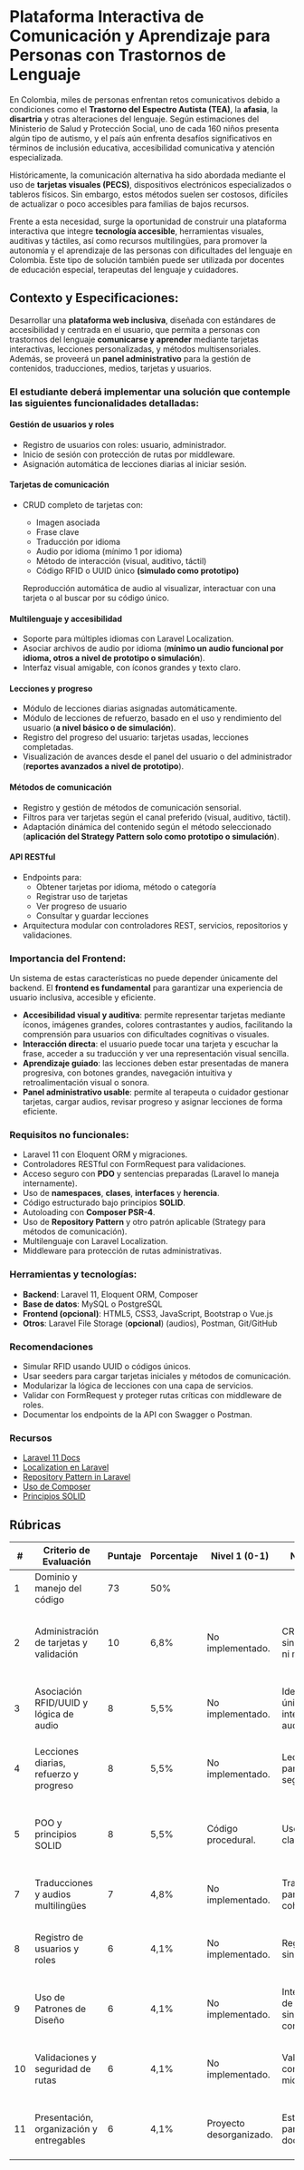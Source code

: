 # Plataforma Interactiva de Comunicación y Aprendizaje para Personas con Trastornos de Lenguaje

En Colombia, miles de personas enfrentan retos comunicativos debido a condiciones como el **Trastorno del Espectro Autista (TEA)**, la **afasia**, la **disartria** y otras alteraciones del lenguaje. Según estimaciones del Ministerio de Salud y Protección Social, uno de cada 160 niños presenta algún tipo de autismo, y el país aún enfrenta desafíos significativos en términos de inclusión educativa, accesibilidad comunicativa y atención especializada.

Históricamente, la comunicación alternativa ha sido abordada mediante el uso de **tarjetas visuales (PECS)**, dispositivos electrónicos especializados o tableros físicos. Sin embargo, estos métodos suelen ser costosos, difíciles de actualizar o poco accesibles para familias de bajos recursos.

Frente a esta necesidad, surge la oportunidad de construir una plataforma interactiva que integre **tecnología accesible**, herramientas visuales, auditivas y táctiles, así como recursos multilingües, para promover la autonomía y el aprendizaje de las personas con dificultades del lenguaje en Colombia. Este tipo de solución también puede ser utilizada por docentes de educación especial, terapeutas del lenguaje y cuidadores.

## Contexto y Especificaciones:

Desarrollar una **plataforma web inclusiva**, diseñada con estándares de accesibilidad y centrada en el usuario, que permita a personas con trastornos del lenguaje **comunicarse y aprender** mediante tarjetas interactivas, lecciones personalizadas, y métodos multisensoriales. Además, se proveerá un **panel administrativo** para la gestión de contenidos, traducciones, medios, tarjetas y usuarios.

### El estudiante deberá implementar una solución que contemple las siguientes funcionalidades detalladas:

#### Gestión de usuarios y roles

- Registro de usuarios con roles: usuario, administrador.
- Inicio de sesión con protección de rutas por middleware.
- Asignación automática de lecciones diarias al iniciar sesión.

#### Tarjetas de comunicación

- CRUD completo de tarjetas con:

  - Imagen asociada
  - Frase clave
  - Traducción por idioma
  - Audio por idioma (mínimo 1 por idioma)
  - Método de interacción (visual, auditivo, táctil)
  - Código RFID o UUID único **(simulado como prototipo)**

  Reproducción automática de audio al visualizar, interactuar con una tarjeta o al buscar por su código único.

#### Multilenguaje y accesibilidad

- Soporte para múltiples idiomas con Laravel Localization.
- Asociar archivos de audio por idioma (**mínimo un audio funcional por idioma, otros a nivel de prototipo o simulación**).
- Interfaz visual amigable, con íconos grandes y texto claro.

#### Lecciones y progreso

- Módulo de lecciones diarias asignadas automáticamente.
- Módulo de lecciones de refuerzo, basado en el uso y rendimiento del usuario (**a nivel básico o de simulación**).
- Registro del progreso del usuario: tarjetas usadas, lecciones completadas.
- Visualización de avances desde el panel del usuario o del administrador (**reportes avanzados a nivel de prototipo**).

#### Métodos de comunicación

- Registro y gestión de métodos de comunicación sensorial.
- Filtros para ver tarjetas según el canal preferido (visual, auditivo, táctil).
- Adaptación dinámica del contenido según el método seleccionado (**aplicación del Strategy Pattern solo como prototipo o simulación**).

#### API RESTful

- Endpoints para:
  - Obtener tarjetas por idioma, método o categoría
  - Registrar uso de tarjetas
  - Ver progreso de usuario
  - Consultar y guardar lecciones
- Arquitectura modular con controladores REST, servicios, repositorios y validaciones.

### Importancia del Frontend:

Un sistema de estas características no puede depender únicamente del backend. El **frontend es fundamental** para garantizar una experiencia de usuario inclusiva, accesible y eficiente.

- **Accesibilidad visual y auditiva**: permite representar tarjetas mediante íconos, imágenes grandes, colores contrastantes y audios, facilitando la comprensión para usuarios con dificultades cognitivas o visuales.
- **Interacción directa**: el usuario puede tocar una tarjeta y escuchar la frase, acceder a su traducción y ver una representación visual sencilla.
- **Aprendizaje guiado**: las lecciones deben estar presentadas de manera progresiva, con botones grandes, navegación intuitiva y retroalimentación visual o sonora.
- **Panel administrativo usable**: permite al terapeuta o cuidador gestionar tarjetas, cargar audios, revisar progreso y asignar lecciones de forma eficiente.

### Requisitos no funcionales:

- Laravel 11 con Eloquent ORM y migraciones.
- Controladores RESTful con FormRequest para validaciones.
- Acceso seguro con **PDO** y sentencias preparadas (Laravel lo maneja internamente).
- Uso de **namespaces**, **clases**, **interfaces** y **herencia**.
- Código estructurado bajo principios **SOLID**.
- Autoloading con **Composer PSR-4**.
- Uso de **Repository Pattern** y otro patrón aplicable (Strategy para métodos de comunicación).
- Multilenguaje con Laravel Localization.
- Middleware para protección de rutas administrativas.

### Herramientas y tecnologías:

- **Backend**: Laravel 11, Eloquent ORM, Composer
- **Base de datos**: MySQL o PostgreSQL
- **Frontend (opcional)**: HTML5, CSS3, JavaScript, Bootstrap o Vue.js
- **Otros**: Laravel File Storage (**opcional**) (audios), Postman, Git/GitHub

### Recomendaciones

- Simular RFID usando UUID o códigos únicos.
- Usar seeders para cargar tarjetas iniciales y métodos de comunicación.
- Modularizar la lógica de lecciones con una capa de servicios.
- Validar con FormRequest y proteger rutas críticas con middleware de roles.
- Documentar los endpoints de la API con Swagger o Postman.

### Recursos

- [Laravel 11 Docs](https://laravel.com/docs)
- [Localization en Laravel](https://laravel.com/docs/localization)
- [Repository Pattern in Laravel](https://medium.com/@cesiztel/repository-pattern-en-laravel-f66fcc9ea492)
- [Uso de Composer](https://getcomposer.org/)
- [Principios SOLID](https://dev.to/nadlambino/solid-principle-with-laravel-1ej7)



## Rúbricas

| #    | Criterio de Evaluación                   | Puntaje | Porcentaje | Nivel 1 (0-1)           | Nivel 2 (25)                                    | Nivel 3 (50)                                         | Nivel 4 (75)                                                | Nivel 5 (100)                                                |
| ---- | ---------------------------------------- | ------- | ---------- | ----------------------- | ----------------------------------------------- | ---------------------------------------------------- | ----------------------------------------------------------- | ------------------------------------------------------------ |
| 1    | Dominio y manejo del código              | 73      | 50%        |                         |                                                 |                                                      |                                                             |                                                              |
| 2    | Administración de tarjetas y validación  | 10      | 6,8%       | No implementado.        | CRUD mínimo sin validaciones ni multimedia.     | CRUD funcional con imagen y traducción básica.       | CRUD con validaciones y archivos multimedia simples.        | CRUD completo con validaciones FormRequest, multimedia y métodos de interacción. |
| 3    | Asociación RFID/UUID y lógica de audio   | 8       | 5,5%       | No implementado.        | Identificador único sin integración de audio.   | Identificador UUID con reproducción de audio básica. | Asociación UUID con simulación de RFID y audio funcional.   | Asociación UUID/RFID simulada y audio integrado estable.     |
| 4    | Lecciones diarias, refuerzo y progreso   | 8       | 5,5%       | No implementado.        | Lecciones parciales sin seguimiento.            | Lecciones básicas con relación a usuario.            | Lecciones asignadas y progreso simple registrado.           | Lecciones diarias y refuerzo con seguimiento funcional.      |
| 5    | POO y principios SOLID                   | 8       | 5,5%       | Código procedural.      | Uso parcial de clases sin SRP.                  | Uso básico de clases e interfaces con SRP parcial.   | Aplicación clara de principios SOLID en clases y servicios. | Principios SOLID aplicados completamente (SRP, OCP, DI).     |
| 7    | Traducciones y audios multilingües       | 7       | 4,8%       | No implementado.        | Traducciones parciales sin coherencia.          | Traducciones implementadas por idioma con un audio.  | Uso correcto de Localization y audios por idioma básico.    | Múltiples idiomas con audio por código, integración funcional. |
| 8    | Registro de usuarios y roles             | 6       | 4,1%       | No implementado.        | Registro básico sin roles.                      | Autenticación y roles básicos sin middleware.        | Roles funcionales con middleware mínimo.                    | Roles definidos y protegidos con middleware/scopes.          |
| 9    | Uso de Patrones de Diseño                | 6       | 4,1%       | No implementado.        | Intento parcial de Repository sin consistencia. | Repository funcional básico.                         | Repository funcional + simulación de Strategy Pattern.      | Uso correcto de Repository y Strategy como prototipo justificado. |
| 10   | Validaciones y seguridad de rutas        | 6       | 4,1%       | No implementado.        | Validaciones en controlador sin middleware.     | FormRequest básico sin protección de rutas.          | Validaciones centralizadas con middleware parcial.          | Validaciones completas con FormRequest + middleware de roles. |
| 11   | Presentación, organización y entregables | 6       | 4,1%       | Proyecto desorganizado. | Estructura parcial sin documentación.           | Proyecto organizado, entregable básico.              | Proyecto organizado con documentación mínima.               | Organización impecable: carpetas claras, Readme, Postman, Seeders. |